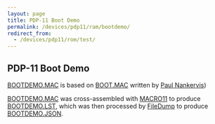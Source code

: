 ```yaml
---
layout: page
title: PDP-11 Boot Demo
permalink: /devices/pdp11/ram/bootdemo/
redirect_from:
  - /devices/pdp11/rom/test/
---
```


PDP-11 Boot Demo
----------------

[BOOTDEMO.MAC](bootdemo.mac) is based on [BOOT.MAC](http://skn.noip.me/pdp11/boot.mac) written by [Paul Nankervis](mailto:paulnank@hotmail.com))

[BOOTDEMO.MAC](bootdemo.mac) was cross-assembled with [MACRO11](https://github.com/shattered/macro11) to produce [BOOTDEMO.LST](bootdemo.lst),
which was then processed by [FileDump](/modules/filedump/) to produce [BOOTDEMO.JSON](bootdemo.json).
